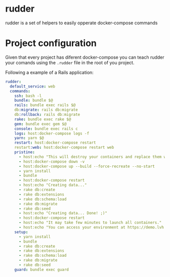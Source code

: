 # rudder

rudder is a set of helpers to easily opperate docker-compose commands

# Project configuration

Given that every project has diferent docker-compose you can teach rudder your comands using
the `.rudder` file in the root of you project.

Following a example of a Rails application:

```yaml
rudder:
  default_service: web
  commands:
    ssh: bash -l
    bundle: bundle $@
    rails: bundle exec rails $@
    db:migrate: rails db:migrate
    db:rollback: rails db:migrate
    rake: bundle exec rake $@
    gem: bundle exec gem $@
    console: bundle exec rails c
    logs: host:docker-compose logs -f
    yarn: yarn $@
    restart: host:docker-compose restart
    restart:web: host:docker-compose restart web
    pristine:
      - host:echo "This will destroy your containers and replace them with new ones."
      - host:docker-compose down -v
      - host:docker-compose up --build --force-recreate --no-start
      - yarn install
      - bundle
      - host:docker-compose restart
      - host:echo "Creating data..."
      - rake db:create
      - rake db:extensions
      - rake db:schema:load
      - rake db:migrate
      - rake db:seed
      - host:echo "Creating data... Done! ;)"
      - host:docker-compose restart
      - host:echo "It may take few minutes to launch all containers."
      - host:echo "You can access your environment at https://demo.lvh.me:3000"
    setup:
      - yarn install
      - bundle
      - rake db:create
      - rake db:extensions
      - rake db:schema:load
      - rake db:migrate
      - rake db:seed
    guard: bundle exec guard
```
